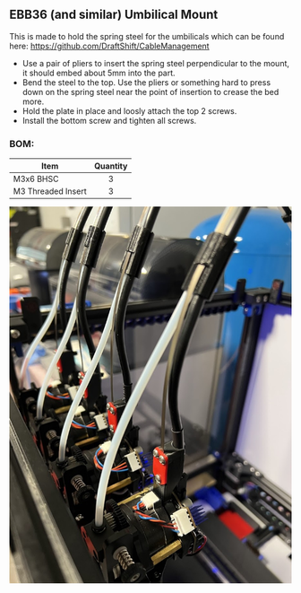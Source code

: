 ## EBB36 (and similar) Umbilical Mount

This is made to hold the spring steel for the umbilicals which can be found here: 
https://github.com/DraftShift/CableManagement

- Use a pair of pliers to insert the spring steel perpendicular to the mount, it should embed about 5mm into the part. 
- Bend the steel to the top.  Use the pliers or something hard to press down on the spring steel near the point of insertion to crease the bed more.
- Hold the plate in place and loosly attach the top 2 screws. 
- Install the bottom screw and tighten all screws.

### BOM: 

|Item|Quantity|
|-|:-:|
|M3x6 BHSC | 3 |
|M3 Threaded Insert | 3 |

![image](media/images/EBB36_Umbilical_Mount.jpg) 

